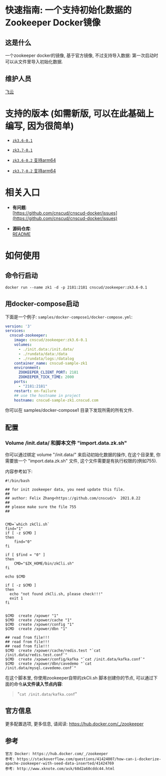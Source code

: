 # 快速指南: 一个支持初始化数据的Zookeeper Docker镜像

## 这是什么
一个zookeeper docker的镜像, 基于官方镜像, 不过支持导入数据: 第一次启动时可以从文件里导入初始化数据.

## 维护人员
[飞云](https://github.com/cnscud/cnscud-docker)

# 支持的版本 (如需新版, 可以在此基础上编写, 因为很简单)

-	[`zk3.6-0.1`](https://github.com/cnscud/cnscud-docker/blob/main/docker-zookeeper/dockerimage/3.6/Dockerfile)
-	[`zk3.7-0.1`](https://github.com/cnscud/cnscud-docker/blob/main/docker-zookeeper/dockerimage/3.7/Dockerfile)

-	[`zk3.6-0.2` 支持arm64](https://github.com/cnscud/cnscud-docker/blob/main/docker-zookeeper/dockerimage/3.6/Dockerfile)
-	[`zk3.7-0.2` 支持arm64](https://github.com/cnscud/cnscud-docker/blob/main/docker-zookeeper/dockerimage/3.7/Dockerfile)

# 相关入口

- **有问题**:  
  [https://github.com/cnscud/cnscud-docker/issues](https://github.com/cnscud/cnscud-docker/issues)

- **源码仓库**:  
  [README](https://github.com/cnscud/cnscud-docker/tree/main/docker-zookeeper)


# 如何使用

## 命令行启动

```shell
docker run --name zk1 -d -p 2181:2181 cnscud/zookeeper:zk3.6-0.1
```

## 用docker-compose启动

下面是一个例子: `samples/docker-compose1/docker-compose.yml`:

```yaml
version: '3'
services:
  cnscud-zookeeper:
    image: cnscud/zookeeper:zk3.6-0.1
    volumes:
      - ./init.data:/init.data/
      - ./rundata/data:/data
      - ./rundata/logs:/datalog
    container_name: cnscud-sample-zk1
    environment:
      ZOOKEEPER_CLIENT_PORT: 2181
      ZOOKEEPER_TICK_TIME: 2000
    ports:
      - "2181:2181"
    restart: on-failure
    ## use the hostname in project
    hostname: cnscud-sample-zk1.cnscud.com
```

你可以在  samples/docker-compose1 目录下发现所需的所有文件.


## 配置


### Volume /init.data/ 和脚本文件 "import.data.zk.sh"

你可以通过绑定 volume "/init.data/" 来启动初始化数据的操作, 在这个目录里, 你需要放一个  "import.data.zk.sh" 文件, 这个文件需要是有执行权限的(例如755).

内容参考如下:

```shell
#!/bin/bash

## for init zookeeper data, you need update this file.
##
## author: Felix Zhang<https://github.com/cnscud/>  2021.8.22
##
## please make sure the file 755
##


CMD=`which zkCli.sh`
find="1"
if [ -z $CMD ]
then
	find="0"
fi

if [ $find = "0" ]
then
	CMD="$ZK_HOME/bin/zkCli.sh"
fi

echo $CMD

if [ -z $CMD ]
then
  echo "not found zkCli.sh, please check!!!"
  exit 1
fi


$CMD  create /xpower "1"
$CMD  create /xpower/cache "1"
$CMD  create /xpower/config "1"
$CMD  create /xpower/dbn "1"

## read from file!!!
## read from file!!!
## read from file!!!
$CMD  create /xpower/cache/redis.test "`cat /init.data/redis.test.conf`"
$CMD  create /xpower/config/kafka "`cat /init.data/kafka.conf`"
$CMD  create /xpower/dbn/cavedemo "`cat /init.data/mysql.cavedemo.conf`"

```

在这个脚本里, 你使用zookeeper自带的zkCli.sh 脚本创建你的节点, 可以通过下面的命令**从文件读入节点内容**:
> "`cat /init.data/kafka.conf`"


## 官方信息
更多配置选项, 更多信息, 请阅读: https://hub.docker.com/_/zookeeper

## 参考
    官方 Docker: https://hub.docker.com/_/zookeeper
    参考: https://stackoverflow.com/questions/41424007/how-can-i-dockerize-apache-zookeeper-with-seed-data-inserted/41424769
    参考: http://www.xknote.com/ask/60d2a60cddc44.html
